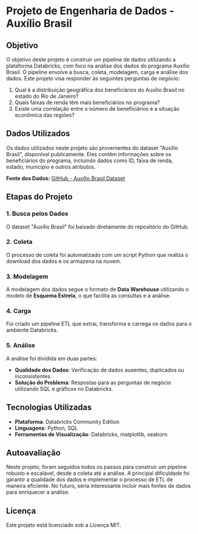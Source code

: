 # Projeto de Engenharia de Dados - Auxílio Brasil

## Objetivo

O objetivo deste projeto é construir um pipeline de dados utilizando a plataforma Databricks, com foco na análise dos dados do programa Auxílio Brasil. O pipeline envolve a busca, coleta, modelagem, carga e análise dos dados. Este projeto visa responder às seguintes perguntas de negócio:

1. Qual é a distribuição geográfica dos beneficiários do Auxílio Brasil no estado do Rio de Janeiro?
2. Quais faixas de renda têm mais beneficiários no programa?
3. Existe uma correlação entre o número de beneficiários e a situação econômica das regiões?

## Dados Utilizados

Os dados utilizados neste projeto são provenientes do dataset "Auxílio Brasil", disponível publicamente. Eles contêm informações sobre os beneficiários do programa, incluindo dados como ID, faixa de renda, estado, município e outros atributos.

**Fonte dos Dados:** [GitHub - Auxílio Brasil Dataset](https://github.com/tleal92/engenharia-dados-clima-rj)

## Etapas do Projeto

### 1. Busca pelos Dados
O dataset "Auxílio Brasil" foi baixado diretamente do repositório do GitHub.

### 2. Coleta
O processo de coleta foi automatizado com um script Python que realiza o download dos dados e os armazena na nuvem.

### 3. Modelagem
A modelagem dos dados segue o formato de **Data Warehouse** utilizando o modelo de **Esquema Estrela**, o que facilita as consultas e a análise.

### 4. Carga
Foi criado um pipeline ETL que extrai, transforma e carrega os dados para o ambiente Databricks.

### 5. Análise
A análise foi dividida em duas partes:
- **Qualidade dos Dados**: Verificação de dados ausentes, duplicados ou inconsistentes.
- **Solução do Problema**: Respostas para as perguntas de negócio utilizando SQL e gráficos no Databricks.

## Tecnologias Utilizadas

- **Plataforma**: Databricks Community Edition
- **Linguagens**: Python, SQL
- **Ferramentas de Visualização**: Databricks, matplotlib, seaborn

## Autoavaliação

Neste projeto, foram seguidos todos os passos para construir um pipeline robusto e escalável, desde a coleta até a análise. A principal dificuldade foi garantir a qualidade dos dados e implementar o processo de ETL de maneira eficiente. No futuro, seria interessante incluir mais fontes de dados para enriquecer a análise.

## Licença

Este projeto está licenciado sob a Licença MIT.

